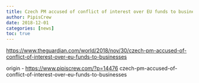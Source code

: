 ```yaml
---
title: Czech PM accused of conflict of interest over EU funds to businesses
author: PipisCrew
date: 2018-12-01
categories: [news]
toc: true
---
```


https://www.theguardian.com/world/2018/nov/30/czech-pm-accused-of-conflict-of-interest-over-eu-funds-to-businesses

origin - https://www.pipiscrew.com/?p=14476 czech-pm-accused-of-conflict-of-interest-over-eu-funds-to-businesses